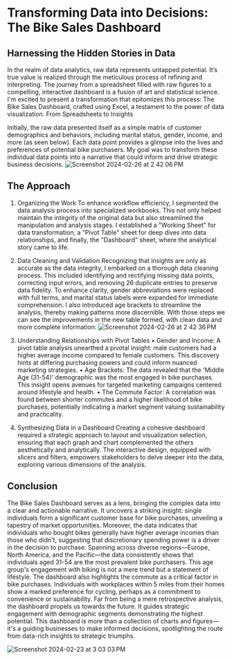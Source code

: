 # Transforming Data into Decisions: The Bike Sales Dashboard

## Harnessing the Hidden Stories in Data
In the realm of data analytics, raw data represents untapped potential. It’s true value is realized through the meticulous process of refining and interpreting. The journey from a spreadsheet filled with raw figures to a compelling, interactive dashboard is a fusion of art and statistical science. I'm excited to present a transformation that epitomizes this process: The Bike Sales Dashboard, crafted using Excel, a testament to the power of data visualization.
From Spreadsheets to Insights

Initially, the raw data presented itself as a simple matrix of customer demographics and behaviors, including marital status, gender, income, and more (as seen below). Each data point provides a glimpse into the lives and preferences of potential bike purchasers. My goal was to transform these individual data points into a narrative that could inform and drive strategic business decisions.
![Screenshot 2024-02-26 at 2 42 06 PM](https://github.com/LuizGuilhermeLima/Excel-BikeDashboard/assets/105224925/9930b610-ed96-4785-8896-59ec7978f6d1)


## The Approach
1.	Organizing the Work
To enhance workflow efficiency, I segmented the data analysis process into specialized workbooks. This not only helped maintain the integrity of the original data but also streamlined the manipulation and analysis stages. I established a "Working Sheet" for data transformation, a "Pivot Table" sheet for deep dives into data relationships, and finally, the "Dashboard" sheet, where the analytical story came to life.
2.	Data Cleaning and Validation
Recognizing that insights are only as accurate as the data integrity, I embarked on a thorough data cleaning process. This included identifying and rectifying missing data points, correcting input errors, and removing 26 duplicate entries to preserve data fidelity. To enhance clarity, gender abbreviations were replaced with full terms, and marital status labels were expanded for immediate comprehension. I also introduced age brackets to streamline the analysis, thereby making patterns more discernible.
With those steps we can see the improvements in the new table formed, with clean data and more complete information:
![Screenshot 2024-02-26 at 2 42 36 PM](https://github.com/LuizGuilhermeLima/Excel-BikeDashboard/assets/105224925/39b08f76-4072-41e0-bab1-32318077dfc9)

3.	Understanding Relationships with Pivot Tables
•	Gender and Income: A pivot table analysis unearthed a pivotal insight: male customers had a higher average income compared to female customers. This discovery hints at differing purchasing powers and could inform nuanced marketing strategies.
•	Age Brackets: The data revealed that the 'Middle Age (31-54)' demographic was the most engaged in bike purchases. This insight opens avenues for targeted marketing campaigns centered around lifestyle and health.
•	The Commute Factor: A correlation was found between shorter commutes and a higher likelihood of bike purchases, potentially indicating a market segment valuing sustainability and practicality.
4.	Synthesizing Data in a Dashboard 
Creating a cohesive dashboard required a strategic approach to layout and visualization selection, ensuring that each graph and chart complemented the others aesthetically and analytically. The interactive design, equipped with slicers and filters, empowers stakeholders to delve deeper into the data, exploring various dimensions of the analysis.

## Conclusion
The Bike Sales Dashboard serves as a lens, bringing the complex data into a clear and actionable narrative. It uncovers a striking insight: single individuals form a significant customer base for bike purchases, unveiling a tapestry of market opportunities. Moreover, the data indicates that individuals who bought bikes generally have higher average incomes than those who didn't, suggesting that discretionary spending power is a driver in the decision to purchase.
Spanning across diverse regions—Europe, North America, and the Pacific—the data consistently shows that individuals aged 31-54 are the most prevalent bike purchasers. This age group's engagement with biking is not a mere trend but a statement of lifestyle.
The dashboard also highlights the commute as a critical factor in bike purchases. Individuals with workplaces within 5 miles from their homes show a marked preference for cycling, perhaps as a commitment to convenience or sustainability.
Far from being a mere retrospective analysis, the dashboard propels us towards the future. It guides strategic engagement with demographic segments demonstrating the highest potential. This dashboard is more than a collection of charts and figures—it's a guiding businesses to make informed decisions, spotlighting the route from data-rich insights to strategic triumphs.

![Screenshot 2024-02-23 at 3 03 03 PM](https://github.com/LuizGuilhermeLima/Excel-BikeDashboard/assets/105224925/71d2a28b-dca5-4ff7-af50-024a4d67a972)

